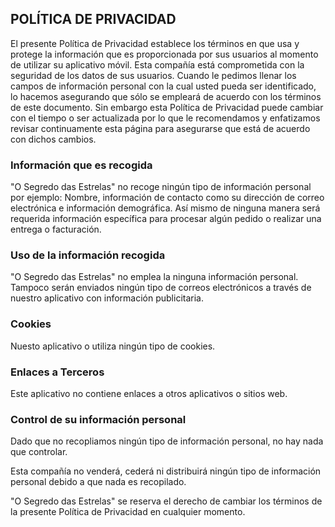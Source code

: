 ## POLÍTICA DE PRIVACIDAD

El presente Política de Privacidad establece los términos en que  usa y protege la información que es proporcionada por sus usuarios al momento de utilizar su aplicativo móvil. Esta compañía está comprometida con la seguridad de los datos de sus usuarios. Cuando le pedimos llenar los campos de información personal con la cual usted pueda ser identificado, lo hacemos asegurando que sólo se empleará de acuerdo con los términos de este documento. Sin embargo esta Política de Privacidad puede cambiar con el tiempo o ser actualizada por lo que le recomendamos y enfatizamos revisar continuamente esta página para asegurarse que está de acuerdo con dichos cambios.

### Información que es recogida

"O Segredo das Estrelas" no recoge ningún tipo de  información personal por ejemplo: Nombre,  información de contacto como su dirección de correo electrónica e información demográfica. Así mismo de ninguna manera será requerida información específica para procesar algún pedido o realizar una entrega o facturación.

### Uso de la información recogida

"O Segredo das Estrelas" no emplea la ninguna información personal.  Tampoco serán enviados ningún tipo de correos electrónicos a través de nuestro aplicativo con información publicitaria.

### Cookies

Nuesto aplicativo o utiliza ningún tipo de cookies.

### Enlaces a Terceros

Este aplicativo no contiene enlaces a otros aplicativos o sitios web.

### Control de su información personal

Dado que no recopliamos ningún tipo de información personal, no hay nada que controlar.

Esta compañía no venderá, cederá ni distribuirá ningún tipo de información personal debido a que nada es recopilado.

"O Segredo das Estrelas" se reserva el derecho de cambiar los términos de la presente Política de Privacidad en cualquier momento.